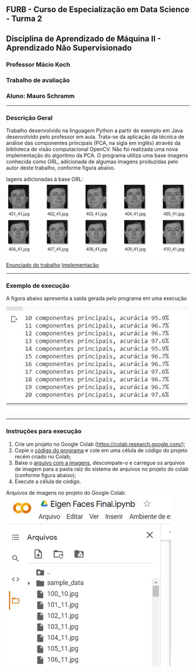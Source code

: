 ## FURB - Curso de Especialização em Data Science  - Turma 2
## Disciplina de Aprendizado de Máquina II - Aprendizado Não Supervisionado
### Professor Mácio Koch
### Trabalho de avaliação 
### Aluno: Mauro Schramm
-------------------

### Descrição Geral

Trabalho desenvolvido na linguagem Python a partir do exemplo em Java desenvolvido pelo professor em aula. Trata-se da aplicação da técnica de análise das componentes principais (PCA, na sigla em inglês) através da biblioteca de visão computacional OpenCV. Não foi realizada uma nova implementação do algoritmo da PCA. 
O programa utiliza uma base imagens conhecida como ORL, adicionada de algumas imagens produzidas pelo autor deste trabalho, conforme figura abaixo.

Iagens adicionadas à base ORL:
![ops](./aux/imagens_adicionais.JPG)

[Enunciado do trabalho](./aux/enunciado.pdf)
[Implementação](./Eigen_Faces_Final.ipynb)

--------------

### Exemplo de execução
A figura abaixo apresenta a saída gerada pelo programa em uma execução
 
![ops](./aux/saida_eigen.JPG)

-----------------

### Instruções para execução

1. Crie um projeto no Google Colab (https://colab.research.google.com/);
2. Copie o [código do programa](./Eigen_Faces_Final.ipynb) e cole em uma célula de código do projeto recém criado no Colab;
3. Baixe o [arquivo com a imagens](./images.zip), descompate-o e carregue os arquivos de imagem para a pasta raiz do sistema de arquivos no projeto do colab (conforme figura abaixo);
4. Execute a célula de código.

Arquivos de imagens no projeto do Google Colab:
![ops](./aux/arquivos_eigen.JPG)
